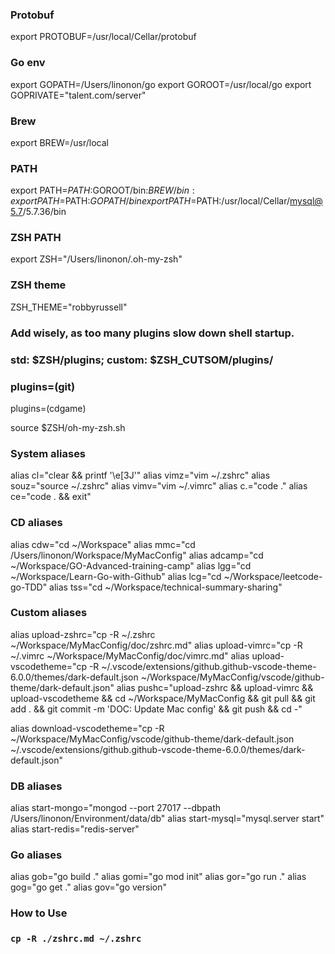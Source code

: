 ### Protobuf
export PROTOBUF=/usr/local/Cellar/protobuf

### Go env
export GOPATH=/Users/linonon/go 
export GOROOT=/usr/local/go
export GOPRIVATE="talent.com/server"

### Brew
export BREW=/usr/local

### PATH
export PATH=$PATH:$GOROOT/bin:$BREW/bin:
export PATH=$PATH:$GOPATH/bin
export PATH=$PATH:/usr/local/Cellar/mysql@5.7/5.7.36/bin

### ZSH PATH
export ZSH="/Users/linonon/.oh-my-zsh"

### ZSH theme
ZSH_THEME="robbyrussell"

### Add wisely, as too many plugins slow down shell startup.
### std: $ZSH/plugins; custom: $ZSH_CUTSOM/plugins/
### plugins=(git)
plugins=(cdgame)

source $ZSH/oh-my-zsh.sh

### System aliases
alias cl="clear && printf '\e[3J'"
alias vimz="vim ~/.zshrc"
alias souz="source ~/.zshrc"
alias vimv="vim ~/.vimrc"
alias c.="code ."
alias ce="code . && exit"

### CD aliases
alias cdw="cd ~/Workspace"
alias mmc="cd /Users/linonon/Workspace/MyMacConfig"
alias adcamp="cd ~/Workspace/GO-Advanced-training-camp"
alias lgg="cd ~/Workspace/Learn-Go-with-Github"
alias lcg="cd ~/Workspace/leetcode-go-TDD"
alias tss="cd ~/Workspace/technical-summary-sharing"

### Custom aliases
alias upload-zshrc="cp -R ~/.zshrc ~/Workspace/MyMacConfig/doc/zshrc.md"
alias upload-vimrc="cp -R ~/.vimrc ~/Workspace/MyMacConfig/doc/vimrc.md"
alias upload-vscodetheme="cp -R ~/.vscode/extensions/github.github-vscode-theme-6.0.0/themes/dark-default.json ~/Workspace/MyMacConfig/vscode/github-theme/dark-default.json"
alias pushc="upload-zshrc && upload-vimrc && upload-vscodetheme && cd ~/Workspace/MyMacConfig && git pull && git add . && git commit -m 'DOC: Update Mac config' && git push && cd -"

alias download-vscodetheme="cp -R ~/Workspace/MyMacConfig/vscode/github-theme/dark-default.json ~/.vscode/extensions/github.github-vscode-theme-6.0.0/themes/dark-default.json"

### DB aliases
alias start-mongo="mongod --port 27017 --dbpath /Users/linonon/Environment/data/db"
alias start-mysql="mysql.server start"
alias start-redis="redis-server"

### Go aliases
alias gob="go build ."
alias gomi="go mod init"
alias gor="go run ."
alias gog="go get ."
alias gov="go version"

### How to Use
### `cp -R ./zshrc.md ~/.zshrc`
